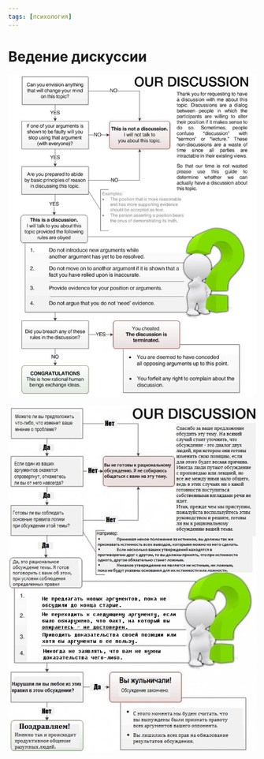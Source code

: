 ```yaml
---
tags: [психология]
---
```

# Ведение дискуссии

![Discussion](../assets/Discussion%20дискуссия.jpg)

![Дискуссия](../assets/Рациональная-дискуссия-перевод-песочница-удалённое-570177.jpeg)